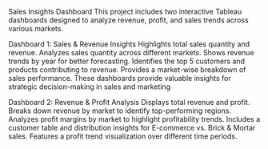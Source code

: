Sales Insights Dashboard
This project includes two interactive Tableau dashboards designed to analyze revenue, profit, and sales trends across various markets.


Dashboard 1: Sales & Revenue Insights
Highlights total sales quantity and revenue.
Analyzes sales quantity across different markets.
Shows revenue trends by year for better forecasting.
Identifies the top 5 customers and products contributing to revenue.
Provides a market-wise breakdown of sales performance.
These dashboards provide valuable insights for strategic decision-making in sales and marketing

Dashboard 2: Revenue & Profit Analysis
Displays total revenue and profit.
Breaks down revenue by market to identify top-performing regions.
Analyzes profit margins by market to highlight profitability trends.
Includes a customer table and distribution insights for E-commerce vs. Brick & Mortar sales.
Features a profit trend visualization over different time periods.
